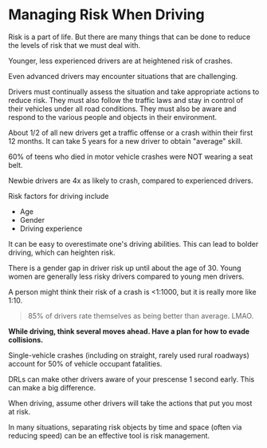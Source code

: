 # Managing Risk When Driving

Risk is a part of life. But there are many things that can be done to reduce the levels of risk that we must deal with. 

Younger, less experienced drivers are at heightened risk of crashes. 

Even advanced drivers may encounter situations that are challenging.

Drivers must continually assess the situation and take appropriate actions to reduce risk. They must also follow the traffic laws and stay in control of their vehicles under all road conditions. They must also be aware and respond to the various people and objects in their environment. 

About 1/2 of all new drivers get a traffic offense or a crash within their first 12 months. It can take 5 years for a new driver to obtain "average" skill. 

60% of teens who died in motor vehicle crashes were NOT wearing a seat belt.

Newbie drivers are 4x as likely to crash, compared to experienced drivers.

Risk factors for driving include
* Age
* Gender
* Driving experience

It can be easy to overestimate one's driving abilities. This can lead to bolder driving, which can heighten risk. 

There is a gender gap in driver risk up until about the age of 30. Young women are generally less risky drivers compared to young men drivers. 

A person might think their risk of a crash is <1:1000, but it is really more like 1:10.

>85% of drivers rate themselves as being better than average. LMAO. 

**While driving, think several moves ahead. Have a plan for how to evade collisions.**

Single-vehicle crashes (including on straight, rarely used rural roadways) account for 50% of vehicle occupant fatalities.

DRLs can make other drivers aware of your prescense 1 second early. This can make a big difference. 

When driving, assume other drivers will take the actions that put you most at risk. 

In many situations, separating risk objects by time and space (often via reducing speed) can be an effective tool is risk management.
